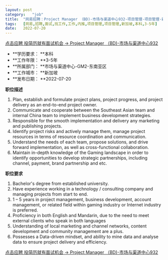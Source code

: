 ```yaml
---
layout:	post
category:	"job"
title:	"网易招聘：Project Manager （BD)-市场与渠道中心932-项目管理-项目管理-新加坡本科3-5年"
tags:	[网易,招聘,面试,找工作,工作,内推,项目管理,项目管理,新加坡,本科,3-5年]
date:	2022-07-20
---
```


[点击应聘 投简历就有面试机会 -> Project Manager （BD)-市场与渠道中心932](http://mobile.bole.netease.com/bole/boleDetail?id=41633&employeeId=346f03c3cda5f04c&key=all)



- **学历要求： **本科
- **工作年限： **3-5年
- **所属部门： **市场与渠道中心-GM2-东南亚区
- **工作城市： **新加坡
- **发布日期： **2022-07-20



**职位描述**
1.	Plan, establish and formulate project plans, project progress, and project delivery as an end-to-end project owner.
2.	Communicate and cooperate between the Southeast Asian team and internal China team to implement business development strategies. 
3.	Responsible for the smooth implementation and delivery any marketing and publishing projects. 
4.	Identify project risks and actively manage them, manage project resources in terms of resource coordination and communication.
5.	Understand the needs of each team, propose solutions, and drive forward implementation, as well as cross-functional collaboration.
6.	Maintain in-depth knowledge of the Gaming landscape in order to identify opportunities to develop strategic partnerships, including channel, payment, brand partnership and etc.




**职位要求**
1. Bachelor's degree from established university.
2.  Have experience working in a technology / consulting company and managing projects from start to end.
3. 1 – 5 years in project management, business development, account management, or related field within gaming industry or Internet industry is preferred.
4. Proficiency in both English and Mandarin, due to the need to meet external clients who speak in both languages
6. Understanding of local marketing and channel networks, content development and community management are a plus.
7. Possesses a Data-driven mindset, and ability to mine data and analyse data to ensure project delivery and efficiency.




[点击应聘 投简历就有面试机会 -> Project Manager （BD)-市场与渠道中心932](http://mobile.bole.netease.com/bole/boleDetail?id=41633&employeeId=346f03c3cda5f04c&key=all)